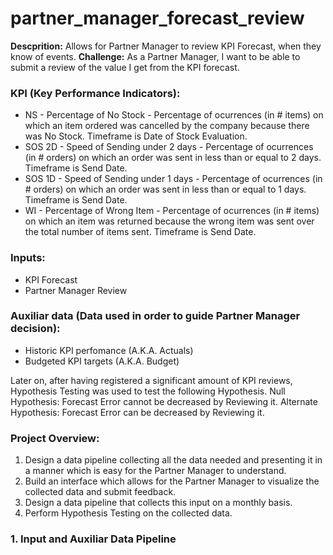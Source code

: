 # partner_manager_forecast_review

**Descprition:** Allows for Partner Manager to review KPI Forecast, when they know of events.
**Challenge:** As a Partner Manager, I want to be able to submit a review of the value I get from the KPI forecast.

### KPI (Key Performance Indicators):
- NS - Percentage of No Stock - Percentage of ocurrences (in # items) on which an item ordered was cancelled by the company because there was No Stock. Timeframe is Date of Stock Evaluation.
- SOS 2D - Speed of Sending under 2 days - Percentage of ocurrences (in # orders) on which an order was sent in less than or equal to 2 days. Timeframe is Send Date.
- SOS 1D - Speed of Sending under 1 days - Percentage of ocurrences (in # orders) on which an order was sent in less than or equal to 1 days. Timeframe is Send Date.
- WI - Percentage of Wrong Item - Percentage of ocurrences (in # items) on which an item was returned because the wrong item was sent over the total number of items sent. Timeframe is Send Date.

### Inputs:
- KPI Forecast
- Partner Manager Review

### Auxiliar data (Data used in order to guide Partner Manager decision):
- Historic KPI perfomance (A.K.A. Actuals)
- Budgeted KPI targets (A.K.A. Budget)

Later on, after having registered a significant amount of KPI reviews, Hypothesis Testing was used to test the following Hypothesis.
Null Hypothesis: Forecast Error cannot be decreased by Reviewing it.
Alternate Hypothesis: Forecast Error can be decreased by Reviewing it.

### Project Overview:
1. Design a data pipeline collecting all the data needed and presenting it in a manner which is easy for the Partner Manager to understand.
2. Build an interface which allows for the Partner Manager to visualize the collected data and submit feedback.
3. Design a data pipeline that collects this input on a monthly basis.
4. Perform Hypothesis Testing on the collected data.

### 1. Input and Auxiliar Data Pipeline
